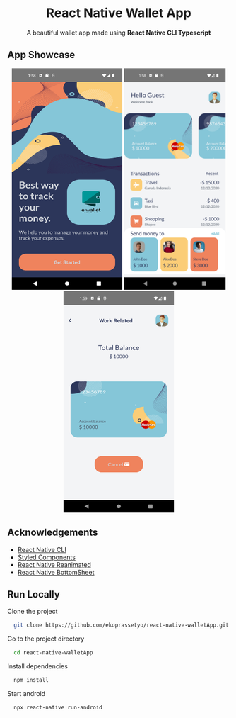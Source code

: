 <p align="center">
    <h1 align="center"> React Native Wallet App </h1>
</p>

<p align="center">
    A beautiful wallet app made using <strong>React Native CLI Typescript</strong>
</p>

## App Showcase

<div align="center">
        <img src="https://github.com/ekoprassetyo/react-native-walletApp/blob/master/src/assets/screenshot/Welcome_Page.png" width="250" height="500" alt="1.png"/>
        <img src="https://github.com/ekoprassetyo/react-native-walletApp/blob/master/src/assets/screenshot/Home_Page.png" height="500" alt="2.png"/>
        <img src="https://github.com/ekoprassetyo/react-native-walletApp/blob/master/src/assets/screenshot/Balance_Page.png" width="250" height="500" alt="3.png"/>
</div>

## Acknowledgements

-   [React Native CLI](https://reactnative.dev/docs/getting-started)
-   [Styled Components](https://styled-components.com/)
-   [React Native Reanimated](https://docs.swmansion.com/react-native-reanimated/)
-   [React Native BottomSheet](https://github.com/osdnk/react-native-reanimated-bottom-sheet)

## Run Locally

Clone the project

```bash
  git clone https://github.com/ekoprassetyo/react-native-walletApp.git
```

Go to the project directory

```bash
  cd react-native-walletApp
```

Install dependencies

```bash
  npm install
```

Start android

```bash
  npx react-native run-android
```
